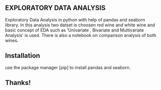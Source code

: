 ## EXPLORATORY DATA ANALYSIS

Exploratory Data Analysis in python with help of pandas and seaborn library. In this analysis two datset
is choosen red wine and white wine and basic concept of EDA such as 'Univariate , Bivariate and Multivariate Analysis'  is used. There is also a notebook on comparison analysis of both wines.

## Installation

use the package manager [pip] to install pandas and seaborn.

## Thanks! 
